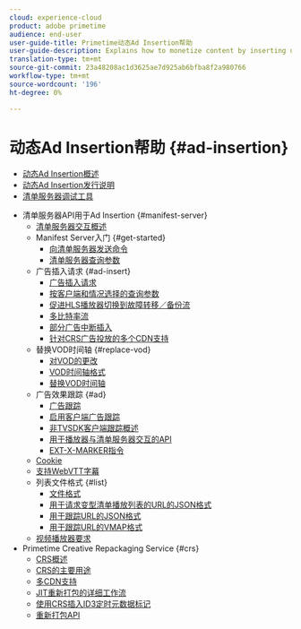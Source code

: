 ```yaml
---
cloud: experience-cloud
product: adobe primetime
audience: end-user
user-guide-title: Primetime动态Ad Insertion帮助
user-guide-description: Explains how to monetize content by inserting user-targeted dynamic ads on the server and engage audience with personalized ads.
translation-type: tm+mt
source-git-commit: 23a48208ac1d3625ae7d925ab6bfba8f2a980766
workflow-type: tm+mt
source-wordcount: '196'
ht-degree: 0%

---
```



# 动态Ad Insertion帮助 {#ad-insertion}

+ [动态Ad Insertion概述](home.md)
+ [动态Ad Insertion发行说明](https://docs.adobe.com/content/help/en/primetime/release-notes/ptai/ptai-19x-release-notes.html)
+ [清单服务器调试工具](manifest-server-debugging-tool.md)

<!-- + [Server Side Ad Insertion debugging dashboard](ssai-debugging-dashboard.md)-->
+ 清单服务器API用于Ad Insertion {#manifest-server}
   + [清单服务器交互概述](msapi-topics/ms-overview.md)
   + Manifest Server入门 {#get-started}
      + [向清单服务器发送命令](msapi-topics/ms-getting-started/ms-sending-cmd.md)
      + [清单服务器查询参数](msapi-topics/ms-getting-started/ms-api-query-params.md)
   + 广告插入请求 {#ad-insert}
      + [广告插入请求](msapi-topics/ms-insert-ads/ms-ad-insert.md)
      + [按客户端和情况选择的查询参数](msapi-topics/ms-insert-ads/ms-api-query-param-situation.md)
      + [促进HLS播放器切换到故障转移／备份流](msapi-topics/ms-insert-ads/hls-switching-to-failover.md)
      + [多比特率流](msapi-topics/ms-insert-ads/ms-api-mbr-streams.md)
      + [部分广告中断插入](msapi-topics/ms-insert-ads/partial-ad-break-insetion.md)
      + [针对CRS广告投放的多个CDN支持](msapi-topics/ms-insert-ads/ms-api-multi-cdns-for-crs.md)
   + 替换VOD时间轴 {#replace-vod}
      + [对VOD的更改](msapi-topics/ms-changes-vod-timeline/ms-replace-vod-timeline.md)
      + [VOD时间轴格式](msapi-topics/ms-changes-vod-timeline/ms-api-timeline-format.md)
      + [替换VOD时间轴](msapi-topics/ms-changes-vod-timeline/t-ms-replace-vod-timeline.md)
   + 广告效果跟踪 {#ad}
      + [广告跟踪](msapi-topics/ms-at-effectiveness/ms-at-overview.md)
      + [启用客户端广告跟踪](msapi-topics/ms-at-effectiveness/ms-enable-client-side-ad-tracking.md)
      + [非TVSDK客户端跟踪概述](msapi-topics/ms-at-effectiveness/notvsdk-csat-overview.md)
      + [用于播放器与清单服务器交互的API](msapi-topics/ms-at-effectiveness/notvsdk-csat-ms-interface.md)
      + [EXT-X-MARKER指令](msapi-topics/ms-at-effectiveness/ms-api-playlists.md)
   + [Cookie](msapi-topics/ms-cookies.md)
   + [支持WebVTT字幕](msapi-topics/ms-webvtt-captions.md)
   + 列表文件格式 {#list}
      + [文件格式](msapi-topics/ms-list-file-formats/ms-api-file-formats.md)
      + [用于请求变型清单播放列表的URL的JSON格式](msapi-topics/ms-list-file-formats/ms-json-m3u8.md)
      + [用于跟踪URL的JSON格式](msapi-topics/ms-list-file-formats/notvsdk-csat-sidecar.md)
      + [用于跟踪URL的VMAP格式](msapi-topics/ms-list-file-formats/notvsdk-csat-vmap.md)
   + [视频播放器要求](msapi-topics/ms-player-req.md)
+ Primetime Creative Repackaging Service {#crs}
   + [CRS概述](creative-repackaging-service/crs-overview.md)
   + [CRS的主要用途](creative-repackaging-service/jit-async-hls-conv.md)
   + [多CDN支持](creative-repackaging-service/multi-cdn-supportt.md)
   + [JIT重新打包的详细工作流](creative-repackaging-service/jit-repackage.md)
   + [使用CRS插入ID3定时元数据标记](creative-repackaging-service/inject-id3.md)
   + [重新打包API](creative-repackaging-service/api-repackage.md)
